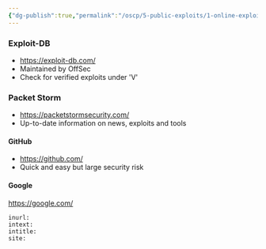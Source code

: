 ```yaml
---
{"dg-publish":true,"permalink":"/oscp/5-public-exploits/1-online-exploit-resources/"}
---
```


### Exploit-DB
- https://exploit-db.com/
- Maintained by OffSec
- Check for verified exploits under 'V'

### Packet Storm
- https://packetstormsecurity.com/
- Up-to-date information on news, exploits and tools

#### GitHub
- https://github.com/
- Quick and easy but large security risk

#### Google
https://google.com/
```
inurl:
intext:
intitle:
site:
```
